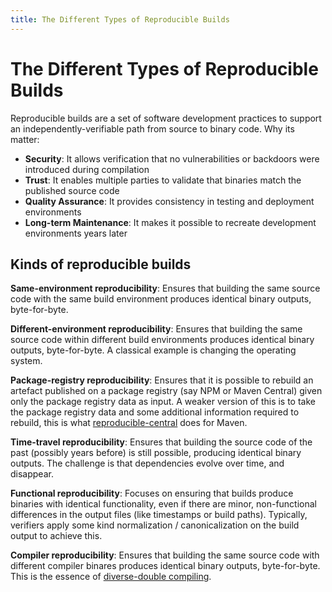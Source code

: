 ```yaml
---
title: The Different Types of Reproducible Builds
---
```


# The Different Types of Reproducible Builds

Reproducible builds are a set of software development practices to support an independently-verifiable path from source to binary code. 
Why its matter:

- **Security**: It allows verification that no vulnerabilities or backdoors were introduced during compilation
- **Trust**: It enables multiple parties to validate that binaries match the published source code
- **Quality Assurance**: It provides consistency in testing and deployment environments
- **Long-term Maintenance**: It makes it possible to recreate development environments years later

## Kinds of reproducible builds

**Same-environment reproducibility**: Ensures that building the same source code with the same build environment produces identical binary outputs, byte-for-byte. 

**Different-environment reproducibility**: Ensures that building the same source code within different build environments produces identical binary outputs, byte-for-byte. A classical example is changing the operating system.

**Package-registry reproducibility**: Ensures that it is possible to rebuild an artefact published on a package registry (say NPM or Maven Central) given only the package registry data as input. A weaker version of this is to take the package registry data and some additional information required to rebuild, this is what [reproducible-central](https://github.com/jvm-repo-rebuild/reproducible-central) does for Maven.

**Time-travel reproducibility**: Ensures that building the source code of the past (possibly years before) is still possible, producing identical binary outputs. The challenge is that dependencies evolve over time, and disappear.

**Functional reproducibility**: Focuses on ensuring that builds produce binaries with identical functionality, even if there are minor, non-functional differences in the output files (like timestamps or build paths). Typically, verifiers apply some kind normalization / canonicalization on the build output to achieve this.

**Compiler reproducibility**: Ensures that building the same source code with different compiler binares produces identical binary outputs, byte-for-byte. This is the essence of [diverse-double compiling](https://dwheeler.com/trusting-trust/).


